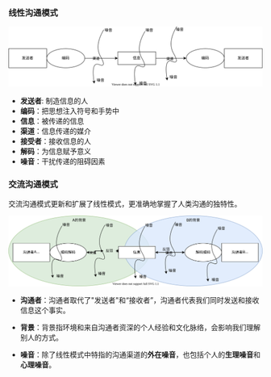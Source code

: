 ### 线性沟通模式
![线性沟通模式](./linear_communication_model.drawio.svg)
- **发送者**: 制造信息的人
- **编码**：把思想注入符号和手势中
- **信息**：被传递的信息
- **渠道**：信息传递的媒介
- **接受者**：接收信息的人
- **解码**：为信息赋予意义
- **噪音**：干扰传递的阻碍因素

### 交流沟通模式
交流沟通模式更新和扩展了线性模式，更准确地掌握了人类沟通的独特性。

![交流沟通模式](./transactional_communication_model.drawio.svg)


- **沟通者**：沟通者取代了"发送者"和“接收者”，沟通者代表我们同时发送和接收信息这个事实。

- **背景**：背景指环境和来自沟通者资深的个人经验和文化脉络，会影响我们理解别人的方式。
- **噪音**：除了线性模式中特指的沟通渠道的**外在噪音**，也包括个人的**生理噪音**和**心理噪音**。